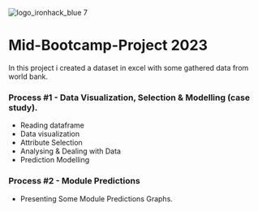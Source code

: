 ![logo_ironhack_blue 7](https://user-images.githubusercontent.com/23629340/40541063-a07a0a8a-601a-11e8-91b5-2f13e4e6b441.png)
# Mid-Bootcamp-Project 2023

In this project i created a dataset in excel with some gathered data from world bank.

### Process #1 - Data Visualization, Selection & Modelling (case study).

- Reading dataframe
- Data visualization
- Attribute Selection
- Analysing & Dealing with Data
- Prediction Modelling

### Process #2 - Module Predictions

- Presenting Some Module Predictions Graphs.
